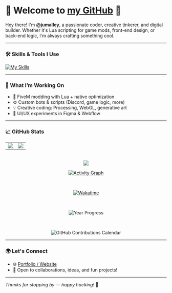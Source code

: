 # 👋 Welcome to [my GitHub](https://github.com/jumalley) 🏡

Hey there! I'm **@jumalley**, a passionate coder, creative tinkerer, and digital builder. Whether it's Lua scripting for game mods, front-end design, or back-end logic, I'm always crafting something cool.

---

### 🛠️ Skills & Tools I Use

[![My Skills](https://skillicons.dev/icons?i=atom,js,html,css,arduino,c,cpp,codepen,discord,bots,eclipse,figma,git,github,githubactions,jquery,lua,mongodb,mysql,nodejs,webflow,php,powershell,processing,py,stackoverflow,mastodon,wordpress,xd)](https://skillicons.dev)

---

### 🚧 What I’m Working On

- 🔧 FiveM modding with Lua + native optimization
- ⚙️ Custom bots & scripts (Discord, game logic, more)
- 💡 Creative coding: Processing, WebGL, generative art
- 🎨 UI/UX experiments in Figma & Webflow

---

### 📈 GitHub Stats

<div align="center">

<table>
  <tr>
    <td>
      <img src="https://github-readme-stats.vercel.app/api?username=jumalley&show_icons=true&theme=tokyonight&hide_border=true&border_radius=10" />
    </td>
    <td>
      <img src="https://github-readme-stats.vercel.app/api/top-langs/?username=jumalley&layout=compact&theme=tokyonight&hide_border=true&border_radius=10" />
    </td>
  </tr>
</table>

<br>

<img src="https://github-profile-trophy.vercel.app/?username=jumalley&theme=tokyonight&no-frame=true&no-bg=true&margin-w=10&margin-h=10" />

<br>

[![Activity Graph](https://github-readme-activity-graph.vercel.app/graph?username=jumalley&theme=tokyo-night&hide_border=true)](https://github.com/Ashutosh00710/github-readme-activity-graph)

<br>

[![Wakatime](https://wakatime.com/badge/user/7c971dd9-3dbe-4a49-b284-bcb72d5d2f9e.svg)](https://wakatime.com/@7c971dd9-3dbe-4a49-b284-bcb72d5d2f9e)

<br>

![Year Progress](https://github.com/jumalley/jumalley/blob/output/year-progress.svg)

<br>

![GitHub Contributions Calendar](https://github-readme-calendar.vercel.app/api?username=jumalley&hide_border=true&theme=tokyonight&bg_color=1d1f21&border_radius=10)

</div>

---

### 🌍 Let's Connect

- 🌐 [Portfolio / Website](https://jumalley.github.io/Portfolio/)
- 💬 Open to collaborations, ideas, and fun projects!

---

_Thanks for stopping by — happy hacking!_ 🚀
